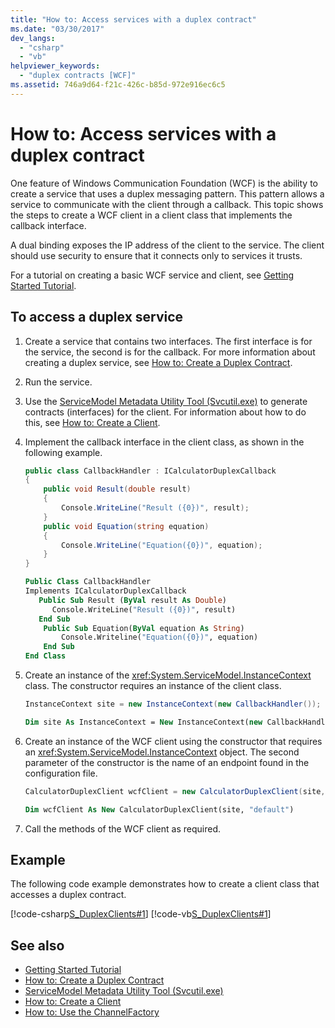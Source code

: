 ```yaml
---
title: "How to: Access services with a duplex contract"
ms.date: "03/30/2017"
dev_langs: 
  - "csharp"
  - "vb"
helpviewer_keywords: 
  - "duplex contracts [WCF]"
ms.assetid: 746a9d64-f21c-426c-b85d-972e916ec6c5
---
```

# How to: Access services with a duplex contract

One feature of Windows Communication Foundation (WCF) is the ability to create a service that uses a duplex messaging pattern. This pattern allows a service to communicate with the client through a callback. This topic shows the steps to create a WCF client in a client class that implements the callback interface.

A dual binding exposes the IP address of the client to the service. The client should use security to ensure that it connects only to services it trusts.

For a tutorial on creating a basic WCF service and client, see [Getting Started Tutorial](../../../../docs/framework/wcf/getting-started-tutorial.md).

## To access a duplex service

1. Create a service that contains two interfaces. The first interface is for the service, the second is for the callback. For more information about creating a duplex service, see [How to: Create a Duplex Contract](../../../../docs/framework/wcf/feature-details/how-to-create-a-duplex-contract.md).

2. Run the service.

3. Use the [ServiceModel Metadata Utility Tool (Svcutil.exe)](../../../../docs/framework/wcf/servicemodel-metadata-utility-tool-svcutil-exe.md) to generate contracts (interfaces) for the client. For information about how to do this, see  [How to: Create a Client](../../../../docs/framework/wcf/how-to-create-a-wcf-client.md).

4. Implement the callback interface in the client class, as shown in the following example.

    ```csharp
    public class CallbackHandler : ICalculatorDuplexCallback
    {
        public void Result(double result)
        {
            Console.WriteLine("Result ({0})", result);
        }
        public void Equation(string equation)
        {
            Console.WriteLine("Equation({0})", equation);
        }
    }
    ```

    ```vb
    Public Class CallbackHandler
    Implements ICalculatorDuplexCallback
       Public Sub Result (ByVal result As Double)
          Console.WriteLine("Result ({0})", result)
       End Sub
        Public Sub Equation(ByVal equation As String)
            Console.Writeline("Equation({0})", equation)
        End Sub
    End Class
    ```

5. Create an instance of the <xref:System.ServiceModel.InstanceContext> class. The constructor requires an instance of the client class.

    ```csharp
    InstanceContext site = new InstanceContext(new CallbackHandler());
    ```

    ```vb
    Dim site As InstanceContext = New InstanceContext(new CallbackHandler())
    ```

6. Create an instance of the WCF client using the constructor that requires an <xref:System.ServiceModel.InstanceContext> object. The second parameter of the constructor is the name of an endpoint found in the configuration file.

    ```csharp
    CalculatorDuplexClient wcfClient = new CalculatorDuplexClient(site, "default");
    ```

    ```vb
    Dim wcfClient As New CalculatorDuplexClient(site, "default")
    ```

7. Call the methods of the WCF client as required.

## Example

The following code example demonstrates how to create a client class that accesses a duplex contract.

[!code-csharp[S_DuplexClients#1](../../../../samples/snippets/csharp/VS_Snippets_CFX/s_duplexclients/cs/client.cs#1)]
[!code-vb[S_DuplexClients#1](../../../../samples/snippets/visualbasic/VS_Snippets_CFX/s_duplexclients/vb/client.vb#1)]

## See also

- [Getting Started Tutorial](../../../../docs/framework/wcf/getting-started-tutorial.md)
- [How to: Create a Duplex Contract](../../../../docs/framework/wcf/feature-details/how-to-create-a-duplex-contract.md)
- [ServiceModel Metadata Utility Tool (Svcutil.exe)](../../../../docs/framework/wcf/servicemodel-metadata-utility-tool-svcutil-exe.md)
- [How to: Create a Client](../../../../docs/framework/wcf/how-to-create-a-wcf-client.md)
- [How to: Use the ChannelFactory](../../../../docs/framework/wcf/feature-details/how-to-use-the-channelfactory.md)
